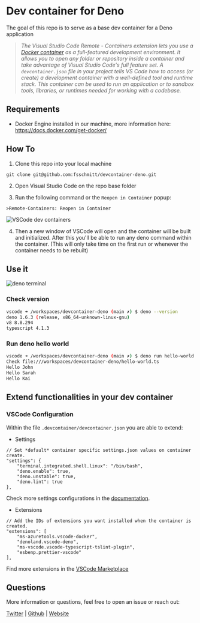 # Dev container for Deno

The goal of this repo is to serve as a base dev container for a Deno application

> *The Visual Studio Code Remote - Containers extension lets you use a [Docker container](https://docker.com/) as a full-featured development environment. It allows you to open any folder or repository inside a container and take advantage of Visual Studio Code's full feature set. A `devcontainer.json` file in your project tells VS Code how to access (or create) a development container with a well-defined tool and runtime stack. This container can be used to run an application or to sandbox tools, libraries, or runtimes needed for working with a codebase.*

## Requirements
- Docker Engine installed in our machine, more information here: https://docs.docker.com/get-docker/

## How To

1. Clone this repo into your local machine
```
git clone git@github.com:fsschmitt/devcontainer-deno.git
```

2. Open Visual Studio Code on the repo base folder

3. Run the following command or the `Reopen in Container` popup:

```
>Remote-Containers: Reopen in Container
```

![VSCode dev containers](https://gist.githubusercontent.com/fsschmitt/bcc84df15bd1ec4dca8b6ec171f89d41/raw/vscode-container.png)

4. Then a new window of VSCode will open and the container will be built and initialized. After this you'll be able to run any deno command within the container. (This will only take time on the first run or whenever the container needs to be rebuilt)

## Use it

![deno terminal](https://gist.githubusercontent.com/fsschmitt/bcc84df15bd1ec4dca8b6ec171f89d41/raw/vscode-deno-bash.png)

### Check version
```bash
vscode ➜ /workspaces/devcontainer-deno (main ✗) $ deno --version
deno 1.6.3 (release, x86_64-unknown-linux-gnu)
v8 8.8.294
typescript 4.1.3
```

### Run deno hello world
```bash
vscode ➜ /workspaces/devcontainer-deno (main ✗) $ deno run hello-world.ts 
Check file:///workspaces/devcontainer-deno/hello-world.ts
Hello John
Hello Sarah
Hello Kai
```

## Extend functionalities in your dev container

### VSCode Configuration

Within the file `.devcontainer/devcontainer.json` you are able to extend:
- Settings
```
// Set *default* container specific settings.json values on container create.
"settings": {
    "terminal.integrated.shell.linux": "/bin/bash",
    "deno.enable": true,
    "deno.unstable": true,
    "deno.lint": true
},
```
Check more settings configurations in the [documentation](https://code.visualstudio.com/docs/getstarted/settings).

- Extensions
```
// Add the IDs of extensions you want installed when the container is created.
"extensions": [
    "ms-azuretools.vscode-docker",
    "denoland.vscode-deno",
    "ms-vscode.vscode-typescript-tslint-plugin",
    "esbenp.prettier-vscode"
],
```

Find more extensions in the [VSCode Marketplace](https://marketplace.visualstudio.com/VSCode)


## Questions
More information or questions, feel free to open an issue or reach out:

[Twitter](https://twitter.com/schmittfelipe) | [Github](https://github.com/fsschmitt) | [Website](https://felipeschmitt.com)
